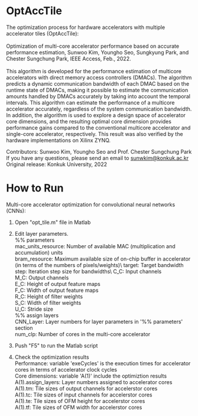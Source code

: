 # OptAccTile

The optimization process for hardware accelerators with multiple accelerator tiles (OptAccTile):\
\
Optimization of multi-core accelerator performance based on accurate performance estimation, Sunwoo Kim, Youngho Seo, Sungkyung Park, and Chester Sungchung Park, IEEE Access, Feb., 2022.\
\
This algorithm is developed for the performance estimation of multicore accelerators with direct memory access controllers (DMACs). The algorithm predicts a dynamic communication bandwidth of each DMAC based on the runtime state of DMACs, making it possible to estimate the communication amounts handled by DMACs accurately by taking into account the temporal intervals. This algorithm can estimate the performance of a multicore accelerator accurately, regardless of the system communication bandwidth. In addition, the algorithm is used to explore a design space of accelerator core dimensions, and the resulting optimal core dimension provides performance gains compared to the conventional multicore accelerator and single-core accelerator, respectively. This result was also verified by the hardware implementations on Xilinx ZYNQ. 

Contributors: Sunwoo Kim, Youngho Seo and Prof. Chester Sungchung Park\
If you have any questions, please send an email to sunwkim@konkuk.ac.kr\
Original release: Konkuk University, 2022


# How to Run

Multi-core accelerator optimization for convolutional neural networks (CNNs): 
1. Open "opt_tile.m" file in Matlab

2. Edit layer parameters.\
 %% parameters\
   mac_units_resource: Number of available MAC (multiplication and accumulation) units\
   bram_resource: Maximum available size of on-chip buffer in accelerator (in terms of the numbers of pixels/weights)\ 
   target: Target bandwidth\
   step: Iteration step size for bandwidths\ 
   C_C: Input channels\
   M_C: Output channels\
   E_C: Height of output feature maps\
   F_C: Width of output feature maps\
   R_C: Height of filter weights\
   S_C: Width of filter weights\
   U_C: Stride size   
 %% assign layers\
   CNN_Layer: Layer numbers for layer parameters in '%% parameters' section\
   num_clp: Number of cores in the multi-core accelerator
 
3. Push "F5" to run the Matlab script

4. Check the optimization results\
 Performance: variable 'exeCycles' is the execution times for accelerator cores in terms of accelerator clock cycles\
 Core dimensions: variable 'A(1)' include the optimiztion results\
  A(1).assign_layers: Layer numbers assigned to accelerator cores\
  A(1).tm: Tile sizes of output channels for accelerstor cores\
  A(1).tc: Tile sizes of input channels for accelerstor cores\
  A(1).te: Tile sizes of OFM height for accelerstor cores\
  A(1).tf: Tile sizes of OFM width for accelerstor cores

